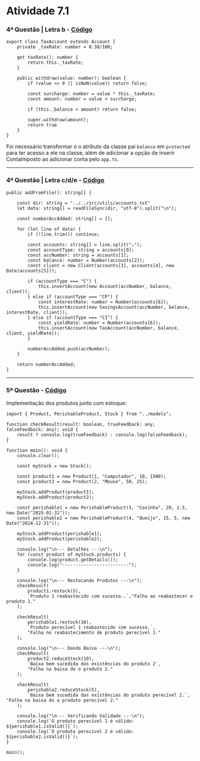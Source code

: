 # __Atividade 7.1__

### 4ª Questão | Letra b - [Código](https://github.com/NicolasRaf/POO-ADS/blob/main/Atividade-7.1/src/models/bank/taxAccount.ts)

```
export class TaxAccount extends Account {
    private _taxRate: number = 0.38/100;

    get taxRate(): number {
        return this._taxRate;
    }

    public withdraw(value: number): boolean {
        if (value <= 0 || isNaN(value)) return false;

        const surcharge: number = value * this._taxRate;
        const amount: number = value + surcharge;

        if (this._balance < amount) return false;

        super.withdraw(amount);
        return true
    }
}
```
Foi necessário transformar o o atributo da classe pai `balance` em `protected` para ter acesso a ele na classe, além de adicionar a opção de inserir ContaImposto ao adicionar conta pelo `app.ts`. 

---

### 4ª Questão | Letra c/d/e - [Código](https://github.com/NicolasRaf/POO-ADS/blob/main/Atividade-7.1/src/models/bank/bank.ts)

```
public addFromFile(): string[] {

    const dir: string = "../../src/utils/accounts.txt"
    let data: string[] = readFileSync(dir, "utf-8").split("\n");

    const numberAccAdded: string[] = [];

    for (let line of data) {
        if (!line.trim()) continue;
        
        const accounts: string[] = line.split(";");
        const accountType: string = accounts[0];  
        const accNumber: string = accounts[1];
        const balance: number = Number(accounts[2]);
        const client = new Client(accounts[3], accounts[4], new Date(accounts[5]));

        if (accountType === "C") {
            this.insertAccount(new Account(accNumber, balance, client));
        } else if (accountType === "CP") {
            const interestRate: number = Number(accounts[6]);
            this.insertAccount(new SavingsAccount(accNumber, balance, interestRate, client));
        } else if (accountType === "CI") {
            const yieldRate: number = Number(accounts[6]);
            this.insertAccount(new TaxAccount(accNumber, balance, client, yieldRate));
        }

        numberAccAdded.push(accNumber);
    }

    return numberAccAdded;
}
```

---

### 5ª Questão - [Código](https://github.com/NicolasRaf/POO-ADS/blob/main/Atividade-7.1/src/apps/main_stock.ts)

Implementação dos produtos junto com estoque:

```
import { Product, PerishableProduct, Stock } from "../models";

function checkResult(result: boolean, trueFeedback: any, falseFeedback: any): void {
    result ? console.log(trueFeedback) : console.log(falseFeedback);
}

function main(): void {
    console.clear();

    const myStock = new Stock();

    const product1 = new Product(1, "Computador", 10, 1500);
    const product2 = new Product(2, "Mouse", 50, 25);

    myStock.addProduct(product1);
    myStock.addProduct(product2);

    const perishable1 = new PerishableProduct(3, "Coxinha", 20, 2.5, new Date("2025-01-31"));
    const perishable2 = new PerishableProduct(4, "Queijo", 15, 5, new Date("2024-12-31"));

    myStock.addProduct(perishable1);
    myStock.addProduct(perishable2);

    console.log("\n--- Detalhes ---\n");
    for (const product of myStock.products) {
        console.log(product.getDetails());
        console.log("-------------------------");
    }

    console.log("\n--- Restocando Produtos ---\n");
    checkResult(
        product1.restock(5),
        `Produto 1 reabastecido com sucesso..`,"Falha ao reabastecer o produto 1."
    );

    checkResult(
        perishable1.restock(10),
        `Produto perecível 1 reabastecido com sucesso.`,
        "Falha no reabastecimento de produto perecível 1."
    );

    console.log("\n--- Dando Baixa ---\n");
    checkResult(
        product2.reduceStock(10),
        `Baixa bem sucedida das existências do produto 2`,
        "Falha na baixa do o produto 2."
    );

    checkResult(
        perishable2.reduceStock(5),
        `Baixa bem sucedida das existências do produto perecível 2.`, "Falha na baixa do o produto perecível 2."
    );

    console.log("\n--- Verificando Validade ---\n");
    console.log(`O produto perecível 1 é válido: ${perishable1.isValid()}`);
    console.log(`O produto perecível 2 é válido: ${perishable2.isValid()}`);
}

main();
```